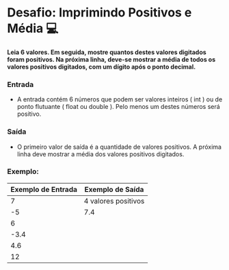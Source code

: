 # Desafio: Imprimindo Positivos e Média 💻

**Leia 6 valores. Em seguida, mostre quantos destes valores digitados foram positivos. Na próxima linha, deve-se mostrar a média de todos os valores positivos digitados, com um dígito após o ponto decimal.**

### Entrada

* A entrada contém 6 números que podem ser valores inteiros ( int ) ou de ponto flutuante ( float ou double ). Pelo menos um destes números será positivo.

### Saída

* O primeiro valor de saída é a quantidade de valores positivos. A próxima linha deve mostrar a média dos valores positivos digitados.

### **Exemplo:**

| **Exemplo de Entrada** | **Exemplo de Saída** |
| ---------------------------- | --------------------------- |
| 7                            | 4 valores positivos         |
| -5                           | 7.4                         |
| 6                            |                             |
| -3.4                         |                             |
| 4.6                          |                             |
| 12                           |                             |
